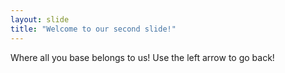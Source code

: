 ```yaml
---
layout: slide
title: "Welcome to our second slide!"
---
```

Where all you base belongs to us!
Use the left arrow to go back!